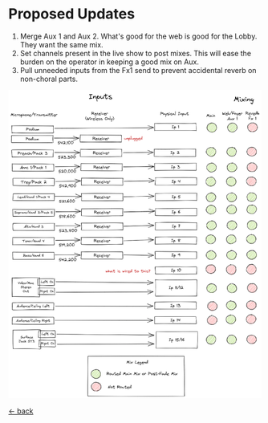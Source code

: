 # Proposed Updates

1. Merge Aux 1 and Aux 2.  What's good for the web is good for the Lobby.  They want the same mix.
2. Set channels present in the live show to post mixes.  This will ease the burden on the operator in keeping a good mix on Aux.
3. Pull unneeded inputs from the Fx1 send to prevent accidental reverb on non-choral parts.

![Inputs and Mixing Draft](img/inputs-and-mixing-draft.excalidraw.png)

[<- back](./README.md)
